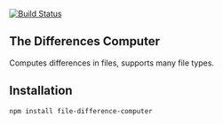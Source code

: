 [![Build Status](https://travis-ci.org/felixcatto/project-lvl2-s169.svg?branch=master)](https://travis-ci.org/felixcatto/project-lvl2-s169)

## The Differences Computer
Computes differences in files, supports many file types.

## Installation
```npm install file-difference-computer```
